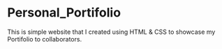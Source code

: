 # Personal_Portifolio
This is simple website that I created using HTML &amp; CSS to showcase my Portifolio to collaborators.
